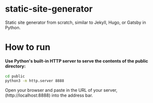 # static-site-generator
Static site generator from scratch, similar to Jekyll, Hugo, or Gatsby in Python.

# How to run

#### Use Python's built-in HTTP server to serve the contents of the public directory:

```bash
cd public
python3 -m http.server 8888
```

Open your browser and paste in the URL of your server, (http://localhost:8888) into the address bar.